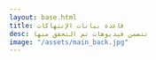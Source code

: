 ```yaml
---
layout: base.html
title: قاعدة بيانات الإنتهاكات
desc: تتضمن فيديوهات تم التحقق منها
image: "/assets/main_back.jpg"
---
```

